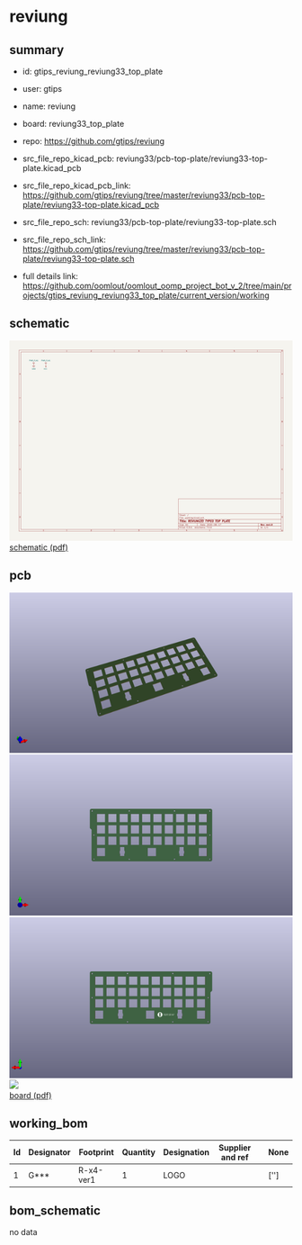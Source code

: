 # reviung
 
## summary 
* id: gtips_reviung_reviung33_top_plate
* user: gtips
* name: reviung
* board: reviung33_top_plate
* repo: https://github.com/gtips/reviung
* src_file_repo_kicad_pcb: reviung33/pcb-top-plate/reviung33-top-plate.kicad_pcb
* src_file_repo_kicad_pcb_link: https://github.com/gtips/reviung/tree/master/reviung33/pcb-top-plate/reviung33-top-plate.kicad_pcb


* src_file_repo_sch: reviung33/pcb-top-plate/reviung33-top-plate.sch
* src_file_repo_sch_link: https://github.com/gtips/reviung/tree/master/reviung33/pcb-top-plate/reviung33-top-plate.sch
* full details link: https://github.com/oomlout/oomlout_oomp_project_bot_v_2/tree/main/projects/gtips_reviung_reviung33_top_plate/current_version/working  

## schematic  
![](working_schematic_600.png)  
[schematic (pdf)](working_schematic.pdf)  

## pcb  
![](working_3d_600.png) 
![](working_3d_front_600.png)  
![](working_3d_back_600.png)  
![](working_600.png)  
[board (pdf)](working.pdf)  

## working_bom
| Id | Designator | Footprint | Quantity | Designation | Supplier and ref |  | None | 
| --- | --- | --- | --- | --- | --- | --- | --- | 
| 1 | G*** | R-x4-ver1 | 1 | LOGO |  |  | [''] | 


## bom_schematic
no data



